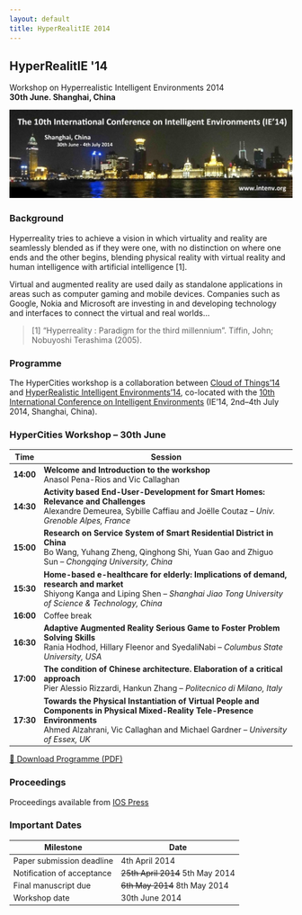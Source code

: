 ```yaml
---
layout: default
title: HyperRealitIE 2014
---
```


## HyperRealitIE '14

Workshop on Hyperrealistic Intelligent Environments 2014  
**30th June. Shanghai, China**

![IE14 Banner](images/IE14_Banner.jpg)

### Background

Hyperreality tries to achieve a vision in which virtuality and reality are seamlessly
blended as if they were one, with no distinction on where one ends and the other begins,
blending physical reality with virtual reality and human intelligence with artificial
intelligence [1].

Virtual and augmented reality are used daily as standalone applications in areas such as
computer gaming and mobile devices. Companies such as Google, Nokia and Microsoft are
investing in and developing technology and interfaces to connect the virtual and real
worlds...

> [1] “Hyperreality : Paradigm for the third millennium”. Tiffin, John; Nobuyoshi Terashima (2005).

### Programme

The HyperCities workshop is a collaboration between [Cloud of Things’14](http://cloudofthings.org/)
and [HyperRealistic Intelligent Environments’14](http://hyperrealitie.com/), co-located with the
[10th International Conference on Intelligent Environments](http://www.intenv.org)
(IE’14, 2nd–4th July 2014, Shanghai, China).

### HyperCities Workshop – 30th June

| **Time** | **Session** |
|---------|-------------|
| **14:00** | **Welcome and Introduction to the workshop**  <br> Anasol Pena-Rios and Vic Callaghan |
| **14:30** | **Activity based End-User-Development for Smart Homes: Relevance and Challenges**  <br> Alexandre Demeurea, Sybille Caffiau and Joëlle Coutaz – *Univ. Grenoble Alpes, France* |
| **15:00** | **Research on Service System of Smart Residential District in China**  <br> Bo Wang, Yuhang Zheng, Qinghong Shi, Yuan Gao and Zhiguo Sun – *Chongqing University, China* |
| **15:30** | **Home-based e-healthcare for elderly: Implications of demand, research and market**  <br> Shiyong Kanga and Liping Shen – *Shanghai Jiao Tong University of Science & Technology, China* |
| **16:00** | Coffee break |
| **16:30** | **Adaptive Augmented Reality Serious Game to Foster Problem Solving Skills**  <br> Rania Hodhod, Hillary Fleenor and SyedaliNabi – *Columbus State University, USA* |
| **17:00** | **The condition of Chinese architecture. Elaboration of a critical approach**  <br> Pier Alessio Rizzardi, Hankun Zhang – *Politecnico di Milano, Italy* |
| **17:30** | **Towards the Physical Instantiation of Virtual People and Components in Physical Mixed-Reality Tele-Presence Environments**  <br> Ahmed Alzahrani, Vic Callaghan and Michael Gardner – *University of Essex, UK* |

[📄 Download Programme (PDF)](images/ProgrammeHyperCities14.pdf)

### Proceedings

Proceedings available from [IOS Press](http://ebooks.iospress.nl/volume/workshop-proceedings-of-the-10th-international-conference-on-intelligent-environments)

### Important Dates

| **Milestone**                    | **Date**                     |
|----------------------------------|------------------------------|
| Paper submission deadline        | 4th April 2014               |
| Notification of acceptance       | ~~25th April 2014~~ 5th May 2014 |
| Final manuscript due             | ~~6th May 2014~~ 8th May 2014   |
| Workshop date                    | 30th June 2014               |